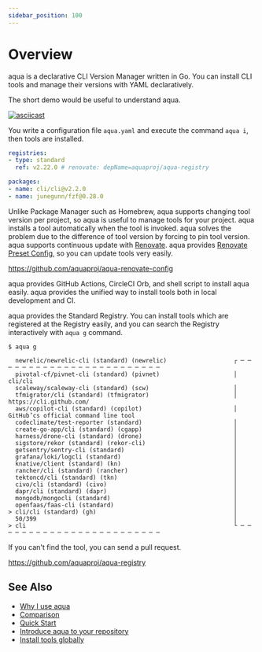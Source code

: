 ```yaml
---
sidebar_position: 100
---
```


# Overview

aqua is a declarative CLI Version Manager written in Go.
You can install CLI tools and manage their versions with YAML declaratively.

The short demo would be useful to understand aqua.

[![asciicast](https://asciinema.org/a/498262.svg)](https://asciinema.org/a/498262?autoplay=1)

You write a configuration file `aqua.yaml` and execute the command `aqua i`, then tools are installed.

```yaml
registries:
- type: standard
  ref: v2.22.0 # renovate: depName=aquaproj/aqua-registry

packages:
- name: cli/cli@v2.2.0
- name: junegunn/fzf@0.28.0
```

Unlike Package Manager such as Homebrew, aqua supports changing tool version per project, so aqua is useful to manage tools for your project.
aqua installs a tool automatically when the tool is invoked.
aqua solves the problem due to the difference of tool version by forcing to pin tool version.
aqua supports continuous update with [Renovate](https://docs.renovatebot.com/).
aqua provides [Renovate Preset Config](https://docs.renovatebot.com/config-presets/), so you can update tools very easily.

https://github.com/aquaproj/aqua-renovate-config

aqua provides GitHub Actions, CircleCI Orb, and shell script to install aqua easily.
aqua provides the unified way to install tools both in local development and CI.

aqua provides the Standard Registry. You can install tools which are registered at the Registry easily, and you can search the Registry interactively with `aqua g` command.

```console
$ aqua g
```

```console
  newrelic/newrelic-cli (standard) (newrelic)                   ┌ ─ ─ ─ ─ ─ ─ ─ ─ ─ ─ ─ ─ ─ ─ ─ ─ ─ ─ ─ ─ ─ ─ ─ ─
  pivotal-cf/pivnet-cli (standard) (pivnet)                     │  cli/cli
  scaleway/scaleway-cli (standard) (scw)                        │
  tfmigrator/cli (standard) (tfmigrator)                        │  https://cli.github.com/
  aws/copilot-cli (standard) (copilot)                          │  GitHub’cs official command line tool
  codeclimate/test-reporter (standard)                          │
  create-go-app/cli (standard) (cgapp)                          │
  harness/drone-cli (standard) (drone)                          │
  sigstore/rekor (standard) (rekor-cli)                         │
  getsentry/sentry-cli (standard)                               │
  grafana/loki/logcli (standard)                                │
  knative/client (standard) (kn)                                │
  rancher/cli (standard) (rancher)                              │
  tektoncd/cli (standard) (tkn)                                 │
  civo/cli (standard) (civo)                                    │
  dapr/cli (standard) (dapr)                                    │
  mongodb/mongocli (standard)                                   │
  openfaas/faas-cli (standard)                                  │
> cli/cli (standard) (gh)                                       │
  50/399                                                        │
> cli                                                           └ ─ ─ ─ ─ ─ ─ ─ ─ ─ ─ ─ ─ ─ ─ ─ ─ ─ ─ ─ ─ ─ ─ ─ ─
```

If you can't find the tool, you can send a pull request.

https://github.com/aquaproj/aqua-registry

## See Also

* [Why I use aqua](https://dev.to/suzukishunsuke/why-i-use-aqua-230)
* [Comparison](/docs/comparison/common)
* [Quick Start](/docs/tutorial-basics/quick-start)
* [Introduce aqua to your repository](/docs/tutorial-extras/introduce-aqua)
* [Install tools globally](/docs/tutorial-basics/global-config)
